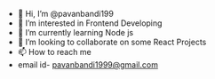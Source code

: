 - 👋 Hi, I’m @pavanbandi199
- 👀 I’m interested in Frontend Developing
- 🌱 I’m currently learning Node js
- 💞️ I’m looking to collaborate on some React Projects
- 📫 How to reach me 
- email id- pavanbandi1999@gmail.com

<!---
pavanbandi199/pavanbandi199 is a ✨ special ✨ repository because its `README.md` (this file) appears on your GitHub profile.
You can click the Preview link to take a look at your changes.
--->
